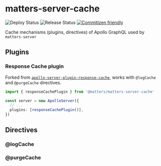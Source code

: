 # matters-server-cache

![Deploy Status](https://github.com/thematters/matters-server-cache/workflows/Build%20&%20Publish/badge.svg) ![Release Status](https://github.com/thematters/matters-server-cache/workflows/Create%20Release/badge.svg) [![Commitizen friendly](https://img.shields.io/badge/commitizen-friendly-brightgreen.svg)](http://commitizen.github.io/cz-cli/)

Cache mechanisms (plugins, directives) of Apollo GraphQL used by `matters-server`

## Plugins

### Response Cache plugin

Forked from [`apollo-server-plugin-response-cache`](https://github.com/apollographql/apollo-server/tree/main/packages/apollo-server-plugin-response-cache), works with `@logCache` and `@purgeCache` directives.

```ts
import { responseCachePlugin } from '@matters/matters-server-cache'

const server = new ApolloServer({
  // ...
  plugins: [responseCachePlugin()],
})
```

## Directives

### @logCache

### @purgeCache

